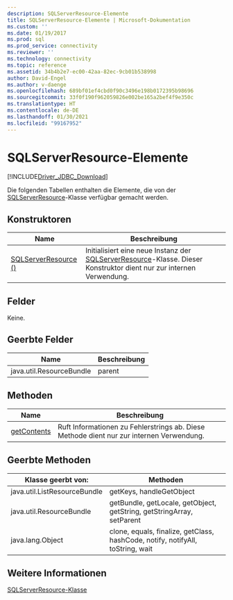 ```yaml
---
description: SQLServerResource-Elemente
title: SQLServerResource-Elemente | Microsoft-Dokumentation
ms.custom: ''
ms.date: 01/19/2017
ms.prod: sql
ms.prod_service: connectivity
ms.reviewer: ''
ms.technology: connectivity
ms.topic: reference
ms.assetid: 34b4b2e7-ec00-42aa-82ec-9cb01b538998
author: David-Engel
ms.author: v-daenge
ms.openlocfilehash: 689bf01ef4cbd0f90c3496e198b0172395b98696
ms.sourcegitcommit: 33f0f190f962059826e002be165a2bef4f9e350c
ms.translationtype: HT
ms.contentlocale: de-DE
ms.lasthandoff: 01/30/2021
ms.locfileid: "99167952"
---
```

# <a name="sqlserverresource-members"></a>SQLServerResource-Elemente
[!INCLUDE[Driver_JDBC_Download](../../../includes/driver_jdbc_download.md)]

  Die folgenden Tabellen enthalten die Elemente, die von der [SQLServerResource](../../../connect/jdbc/reference/sqlserverresource-class.md)-Klasse verfügbar gemacht werden.  
  
## <a name="constructors"></a>Konstruktoren  
  
|Name|Beschreibung|  
|----------|-----------------|  
|[SQLServerResource ()](../../../connect/jdbc/reference/sqlserverresource-constructor.md)|Initialisiert eine neue Instanz der [SQLServerResource](../../../connect/jdbc/reference/sqlserverresource-class.md)-Klasse. Dieser Konstruktor dient nur zur internen Verwendung.|  
  
## <a name="fields"></a>Felder  
 Keine.  
  
## <a name="inherited-fields"></a>Geerbte Felder  
  
|Name|Beschreibung|  
|----------|-----------------|  
|java.util.ResourceBundle|parent|  
  
## <a name="methods"></a>Methoden  
  
|Name|Beschreibung|  
|----------|-----------------|  
|[getContents](../../../connect/jdbc/reference/getcontents-method-sqlserverresource.md)|Ruft Informationen zu Fehlerstrings ab. Diese Methode dient nur zur internen Verwendung.|  
  
## <a name="inherited-methods"></a>Geerbte Methoden  
  
|Klasse geerbt von:|Methoden|  
|---------------------------|-------------|  
|java.util.ListResourceBundle|getKeys, handleGetObject|  
|java.util.ResourceBundle|getBundle, getLocale, getObject, getString, getStringArray, setParent|  
|java.lang.Object|clone, equals, finalize, getClass, hashCode, notify, notifyAll, toString, wait|  
  
## <a name="see-also"></a>Weitere Informationen  
 [SQLServerResource-Klasse](../../../connect/jdbc/reference/sqlserverresource-class.md)  
  
  
